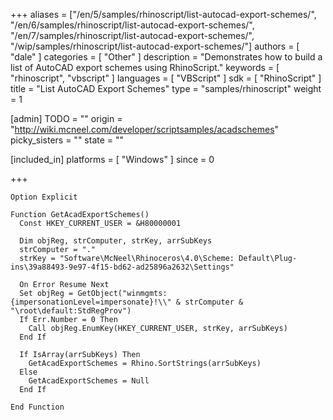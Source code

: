 +++
aliases = ["/en/5/samples/rhinoscript/list-autocad-export-schemes/", "/en/6/samples/rhinoscript/list-autocad-export-schemes/", "/en/7/samples/rhinoscript/list-autocad-export-schemes/", "/wip/samples/rhinoscript/list-autocad-export-schemes/"]
authors = [ "dale" ]
categories = [ "Other" ]
description = "Demonstrates how to build a list of AutoCAD export schemes using RhinoScript."
keywords = [ "rhinoscript", "vbscript" ]
languages = [ "VBScript" ]
sdk = [ "RhinoScript" ]
title = "List AutoCAD Export Schemes"
type = "samples/rhinoscript"
weight = 1

[admin]
TODO = ""
origin = "http://wiki.mcneel.com/developer/scriptsamples/acadschemes"
picky_sisters = ""
state = ""

[included_in]
platforms = [ "Windows" ]
since = 0

+++

```vbnet
Option Explicit

Function GetAcadExportSchemes()
  Const HKEY_CURRENT_USER = &H80000001

  Dim objReg, strComputer, strKey, arrSubKeys
  strComputer = "."
  strKey = "Software\McNeel\Rhinoceros\4.0\Scheme: Default\Plug-ins\39a88493-9e97-4f15-bd62-ad25896a2632\Settings"

  On Error Resume Next   
  Set objReg = GetObject("winmgmts:{impersonationLevel=impersonate}!\\" & strComputer & "\root\default:StdRegProv")
  If Err.Number = 0 Then
    Call objReg.EnumKey(HKEY_CURRENT_USER, strKey, arrSubKeys)
  End If

  If IsArray(arrSubKeys) Then
    GetAcadExportSchemes = Rhino.SortStrings(arrSubKeys)
  Else
    GetAcadExportSchemes = Null
  End If

End Function
```
